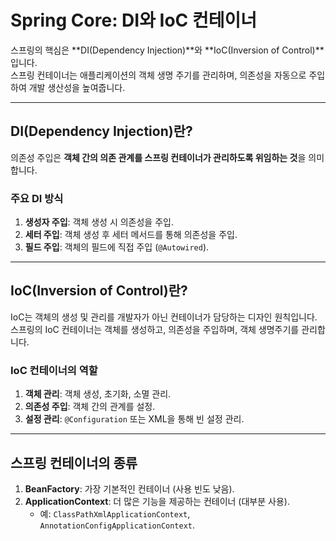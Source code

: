# Spring Core: DI와 IoC 컨테이너

스프링의 핵심은 **DI(Dependency Injection)**와 **IoC(Inversion of Control)**입니다.  
스프링 컨테이너는 애플리케이션의 객체 생명 주기를 관리하며, 의존성을 자동으로 주입하여 개발 생산성을 높여줍니다.

---

## DI(Dependency Injection)란?  
의존성 주입은 **객체 간의 의존 관계를 스프링 컨테이너가 관리하도록 위임하는 것**을 의미합니다.

### 주요 DI 방식
1. **생성자 주입**: 객체 생성 시 의존성을 주입.  
2. **세터 주입**: 객체 생성 후 세터 메서드를 통해 의존성을 주입.  
3. **필드 주입**: 객체의 필드에 직접 주입 (`@Autowired`).

---

## IoC(Inversion of Control)란?  
IoC는 객체의 생성 및 관리를 개발자가 아닌 컨테이너가 담당하는 디자인 원칙입니다.  
스프링의 IoC 컨테이너는 객체를 생성하고, 의존성을 주입하며, 객체 생명주기를 관리합니다.

### IoC 컨테이너의 역할  
1. **객체 관리**: 객체 생성, 초기화, 소멸 관리.  
2. **의존성 주입**: 객체 간의 관계를 설정.  
3. **설정 관리**: `@Configuration` 또는 XML을 통해 빈 설정 관리.

---

## 스프링 컨테이너의 종류  
1. **BeanFactory**: 가장 기본적인 컨테이너 (사용 빈도 낮음).  
2. **ApplicationContext**: 더 많은 기능을 제공하는 컨테이너 (대부분 사용).  
   - 예: `ClassPathXmlApplicationContext`, `AnnotationConfigApplicationContext`.
